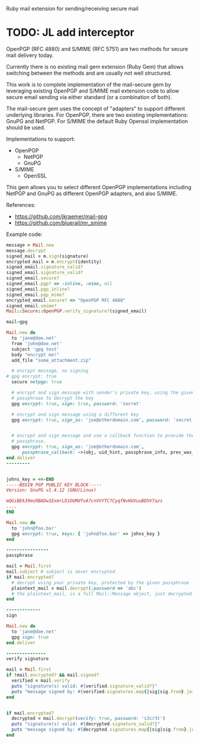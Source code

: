 Ruby mail extension for sending/receiving secure mail

# TODO: JL add interceptor


OpenPGP (RFC 4880) and S/MIME (RFC 5751) are two methods for secure mail
delivery today.

Currently there is no existing mail gem extension (Ruby Gem) that allows
switching between the methods and are usually not well structured.

This work is to complete implementation of the mail-secure gem by
leveraging existing OpenPGP and S/MIME mail extension code to allow
secure email sending via either standard (or a combination of both).

The mail-secure gem uses the concept of "adapters" to support different
underlying libraries. For OpenPGP, there are two existing
implementations: GnuPG and NetPGP. For S/MIME the default Ruby Openssl
implementation should be used.

Implementations to support:
* OpenPGP
  * NetPGP
  * GnuPG
* S/MIME
  * OpenSSL

This gem allows you to select different OpenPGP implementations
including NetPGP and GnuPG as different OpenPGP adapters, and also
S/MIME.

References:
* https://github.com/jkraemer/mail-gpg
* https://github.com/bluerail/mr_smime

Example code:


```ruby
message = Mail.new
message.decrypt
signed_mail = m.sign(signature)
encrypted_mail = m.encrypt(identity)
signed_email.signature_valid?
signed_email.signature_valid?
signed_email.secure?
signed_email.pgp? => :inline, :mime, nil
signed_email.pgp_inline?
signed_email.pgp_mime?
encrypted_email.secure? => "OpenPGP RFC 4880"
signed_email.smime?
Mail::Secure::OpenPGP.verify_signature?(signed_email)

```

```ruby
mail-gpg

Mail.new do
  to 'jane@doe.net'
  from 'john@doe.net'
  subject 'gpg test'
  body "encrypt me!"
  add_file "some_attachment.zip"

  # encrypt message, no signing
# gpg encrypt: true
  secure netpgp: true

  # encrypt and sign message with sender's private key, using the given
  # passphrase to decrypt the key
  gpg encrypt: true, sign: true, password: 'secret'

  # encrypt and sign message using a different key
  gpg encrypt: true, sign_as: 'joe@otherdomain.com', password: 'secret'


  # encrypt and sign message and use a callback function to provide the
  # passphrase.
  gpg encrypt: true, sign_as: 'joe@otherdomain.com',
      passphrase_callback: ->(obj, uid_hint, passphrase_info, prev_was_bad, fd){puts "Enter passphrase for #{passphrase_info}: "; (IO.for_fd(fd, 'w') << readline.chomp).flush }
end.deliver
---------


johns_key = <<-END
-----BEGIN PGP PUBLIC KEY BLOCK-----
Version: GnuPG v1.4.12 (GNU/Linux)

mQGiBEk39msRBADw1ExmrLD1OUMdfvA7cnVVYTC7CyqfNvHUVuuBDhV7azs
....
END

Mail.new do
  to 'john@foo.bar'
  gpg encrypt: true, keys: { 'john@foo.bar' => johns_key }
end

----------------
passphrase

mail = Mail.first
mail.subject # subject is never encrypted
if mail.encrypted?
  # decrypt using your private key, protected by the given passphrase
  plaintext_mail = mail.decrypt(:password => 'abc')
  # the plaintext_mail, is a full Mail::Message object, just decrypted
end

-------------
sign

Mail.new do
  to 'jane@doe.net'
  gpg sign: true
end.deliver 

---------------
verify signature

mail = Mail.first
if !mail.encrypted? && mail.signed?
  verified = mail.verify
  puts "signature(s) valid: #{verified.signature_valid?}"
  puts "message signed by: #{verified.signatures.map{|sig|sig.from}.join("\n")}"
end


if mail.encrypted?
  decrypted = mail.decrypt(verify: true, password: 's3cr3t')
  puts "signature(s) valid: #{decrypted.signature_valid?}"
  puts "message signed by: #{decrypted.signatures.map{|sig|sig.from}.join("\n")}"
end

```

